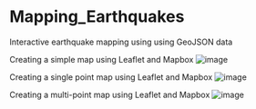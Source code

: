 # Mapping_Earthquakes
 Interactive earthquake mapping using using GeoJSON data
 
Creating a simple map using Leaflet and Mapbox
![image](https://user-images.githubusercontent.com/105830645/190936955-504f0403-9bf8-48ee-a6a9-8cabd6d5a936.png)

Creating a single point map using Leaflet and Mapbox
![image](https://user-images.githubusercontent.com/105830645/190940358-dbc9a1e6-ea9c-4261-834a-f972f820bb58.png)

Creating a multi-point map using Leaflet and Mapbox
![image](https://user-images.githubusercontent.com/105830645/190942261-aa655c6c-8e2a-44a4-963d-83c4b635af8a.png)

